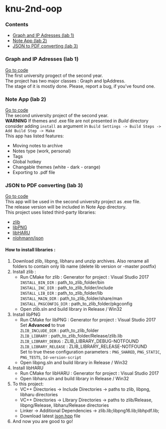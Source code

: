 # knu-2nd-oop

### Contents
* [Graph and IP Adresses (lab 1)](https://github.com/tochanenko/knu-2nd-oop#graph-and-ip-adresses-lab-1)
* [Note App (lab 2)](https://github.com/tochanenko/knu-2nd-oop#note-app-lab-2)
* [JSON to PDF converting (lab 3)](https://github.com/tochanenko/knu-2nd-oop#json-to-pdf-converting-lab-3)

### Graph and IP Adresses (lab 1)
[Go to code](https://github.com/tochanenko/knu-2nd-oop/tree/master/Graph-IP-Addresses/Graph-IP-Addresses)\
The first university progect of the second year.\
The project has two major classes : Graph and IpAddress.\
The stage of it is mostly done. Please, report a bug, if you've found one.

### Note App (lab 2)
[Go to code](https://github.com/tochanenko/knu-2nd-oop/tree/master/Note-App)\
The second university project of the second year.\
**WARNING** If themes and .exe file are not presented in *Build* directory consider adding `install` as argument in `Build Settings -> Build Steps -> Add Build Step -> Make`\
This app has listed features:
* Moving notes to archive
* Notes type (work, personal)
* Tags
* Global hotkey
* Changable themes (white - dark - orange)
* Exporting to .pdf file

### JSON to PDF converting (lab 3)
[Go to code](https://github.com/tochanenko/knu-2nd-oop/tree/master/JsonToPdf/JsonToPdf)\
This app will be used in the second university project as .exe file.\
The release version will be included in Note App directory.\
This project uses listed third-party libraries:
* [zlib](http://www.zlib.net/)
* [libPNG](http://www.libpng.org/)
* [libHARU](http://libharu.org/)
* [nlohmann/json](https://github.com/nlohmann/json)

#### How to install libraries :
1. Download zlib, libpng, libharu and unzip archives. Also rename all folders to contain only lib name (delete lib version or -master postfix)
2. Install zlib :
    - Run CMake for zlib :
        Generator for project : Visual Studio 2017\
        `INSTALL_BIN_DIR` : path_to_zlib_folder/bin\
        `INSTALL_INC_DIR` : path_to_zlib_folder/include\
        `INSTALL_LIB_DIR` : path_to_zlib_folder/lib\
        `INSTALL_MAIN_DIR` : path_to_zlib_folder/share/man\
        `INSTALL_PKGCONFIG_DIR` : path_to_zlib_folder/pkgconfig
    - Open zlib.sln and build library in Release / Win32
2. Install libPNG
    - Run CMake for libPNG :
        Generator for project : Visual Studio 2017\
        Set **Advanced** to true\
        `ZLIB_INCLUDE_DIR` : path_to_zlib_folder\
        `ZLIB_LIBRARY` : path_to_zlib_folder/Release/zlib.lib\
        `ZLIB_LIBRARY_DEBUG` : ZLIB_LIBRARY_DEBUG-NOTFOUND\
        `ZLIB_LIBRARY_RELEASE` : ZLIB_LIBRARY_RELEASE-NOTFOUND\
        Set to true these configuration parameters : `PNG_SHARED`, `PNG_STATIC`, `PNG_TESTS`, `Id-version-script`
    - Open libpng.sln and build library in Release / Win32
3. Install libHARU
    - Run CMake for libHARU :
        Generator for project : Visual Studio 2017
    - Open libharu.sln and build library in Release / Win32
4. To this project:
    - VC++ Directories -> Include Directories -> paths to zlib, libpng, libharu directories
    - VC++ Directories -> LIbrary Directories -> paths to zlib/Release, libpng/Release, libharu/Release directories
    - Linker -> Additional Dependencies -> zlib.lib;libpng16.lib;libhpdf.lib;
    - Download latest [json.hpp](https://github.com/nlohmann/json/releases) file
5. And now you are good to go!